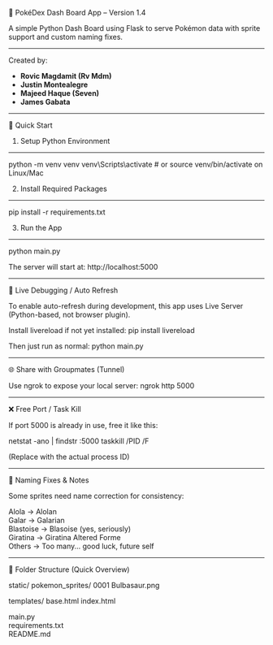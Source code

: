 🐍 PokéDex Dash Board App – Version 1.4

A simple Python Dash Board using Flask to serve Pokémon data with sprite support and custom naming fixes.

---
Created by:
- **Rovic Magdamit (Rv Mdm)**
- **Justin Montealegre**
- **Majeed Haque (Seven)** 
- **James Gabata**
---

🚀 Quick Start

1. Setup Python Environment
----------------------------------
python -m venv venv
venv\Scripts\activate  # or source venv/bin/activate on Linux/Mac

2. Install Required Packages
----------------------------------
pip install -r requirements.txt

3. Run the App
----------------------------------
python main.py

The server will start at:
http://localhost:5000

---

🔁 Live Debugging / Auto Refresh

To enable auto-refresh during development, this app uses Live Server (Python-based, not browser plugin).

Install livereload if not yet installed:
pip install livereload

Then just run as normal:
python main.py

---

🌐 Share with Groupmates (Tunnel)

Use ngrok to expose your local server:
ngrok http 5000

---

❌ Free Port / Task Kill

If port 5000 is already in use, free it like this:

netstat -ano | findstr :5000
taskkill /PID <PID> /F

(Replace <PID> with the actual process ID)

---

📛 Naming Fixes & Notes

Some sprites need name correction for consistency:

Alola      → Alolan  
Galar      → Galarian  
Blastoise  → Blasoise (yes, seriously)  
Giratina   → Giratina Altered Forme  
Others     → Too many... good luck, future self

---

📂 Folder Structure (Quick Overview)

static/
    pokemon_sprites/
        0001 Bulbasaur.png

templates/
    base.html
    index.html

main.py  
requirements.txt  
README.md
